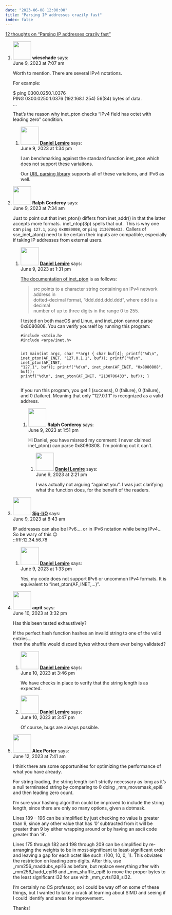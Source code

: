 ```yaml
---
date: "2023-06-08 12:00:00"
title: "Parsing IP addresses crazily fast"
index: false
---
```


[12 thoughts on &ldquo;Parsing IP addresses crazily fast&rdquo;](/lemire/blog/2023/06-08-parsing-ip-addresses-crazily-fast)

<ol class="comment-list">
<li id="comment-652229" class="comment even thread-even depth-1 parent">
<div class="comment-author vcard">
<img alt src="https://secure.gravatar.com/avatar/05f4683b7c000ac5794034ba1c768fe1?s=56&#038;d=mm&#038;r=g" srcset="https://secure.gravatar.com/avatar/05f4683b7c000ac5794034ba1c768fe1?s=112&#038;d=mm&#038;r=g 2x" class="avatar avatar-56 photo" height="56" width="56" decoding="async" /> <b class="fn">wieschade</b> <span class="says">says:</span> </div>
<div class="comment-metadata"><time datetime="2023-06-09T07:07:49+00:00">June 9, 2023 at 7:07 am</time></a> </div>
<div class="comment-content">
<p>Worth to mention. There are several IPv4 notations.</p>
<p>For example:</p>
<p>$ ping 0300.0250.1.0376<br/>
PING 0300.0250.1.0376 (192.168.1.254) 56(84) bytes of data.<br/>
&#8230;</p>
<p>That&rsquo;s the reason why inet_pton checks &ldquo;IPv4 field has octet with leading zero&rdquo; condition.</p>
</div>
<ol class="children">
<li id="comment-652239" class="comment byuser comment-author-lemire bypostauthor odd alt depth-2">
<div class="comment-author vcard">
<img alt src="https://secure.gravatar.com/avatar/2ca999bef9535950f5b84281a4dab006?s=56&#038;d=mm&#038;r=g" srcset="https://secure.gravatar.com/avatar/2ca999bef9535950f5b84281a4dab006?s=112&#038;d=mm&#038;r=g 2x" class="avatar avatar-56 photo" height="56" width="56" decoding="async" /> <b class="fn"><a href="https://lemire.me/en/" class="url" rel="ugc">Daniel Lemire</a></b> <span class="says">says:</span> </div>
<div class="comment-metadata"><time datetime="2023-06-09T13:34:37+00:00">June 9, 2023 at 1:34 pm</time></a> </div>
<div class="comment-content">
<p>I am benchmarking against the standard function inet_pton which does not support these variations.</p>
<p>Our <a href="https://www.ada-url.com" rel="nofollow ugc">URL parsing library</a> supports all of these variations, and IPv6 as well.</p>
</div>
</li>
</ol>
</li>
<li id="comment-652230" class="comment even thread-odd thread-alt depth-1 parent">
<div class="comment-author vcard">
<img alt src="https://secure.gravatar.com/avatar/a339f3a59b9df9c09eb8d06c744279d3?s=56&#038;d=mm&#038;r=g" srcset="https://secure.gravatar.com/avatar/a339f3a59b9df9c09eb8d06c744279d3?s=112&#038;d=mm&#038;r=g 2x" class="avatar avatar-56 photo" height="56" width="56" loading="lazy" decoding="async" /> <b class="fn">Ralph Corderoy</b> <span class="says">says:</span> </div>
<div class="comment-metadata"><time datetime="2023-06-09T07:34:44+00:00">June 9, 2023 at 7:34 am</time></a> </div>
<div class="comment-content">
<p>Just to point out that inet_pton() differs from inet_addr() in that the latter accepts more formats. inet_ntop(3p) spells that out. This is why one can <code>ping 127.1</code>, <code>ping 0x8080808</code>, or <code>ping 2130706433</code>. Callers of sse_inet_aton() need to be certain their inputs are compatible, especially if taking IP addresses from external users.</p>
</div>
<ol class="children">
<li id="comment-652237" class="comment byuser comment-author-lemire bypostauthor odd alt depth-2 parent">
<div class="comment-author vcard">
<img alt src="https://secure.gravatar.com/avatar/2ca999bef9535950f5b84281a4dab006?s=56&#038;d=mm&#038;r=g" srcset="https://secure.gravatar.com/avatar/2ca999bef9535950f5b84281a4dab006?s=112&#038;d=mm&#038;r=g 2x" class="avatar avatar-56 photo" height="56" width="56" loading="lazy" decoding="async" /> <b class="fn"><a href="https://lemire.me/en/" class="url" rel="ugc">Daniel Lemire</a></b> <span class="says">says:</span> </div>
<div class="comment-metadata"><time datetime="2023-06-09T13:31:44+00:00">June 9, 2023 at 1:31 pm</time></a> </div>
<div class="comment-content">
<p><a href="https://www.man7.org/linux/man-pages/man3/inet_pton.3.html" rel="nofollow ugc">The documentation of inet_pton</a> is as follows:</p>
<blockquote>
<p>src points to a character string containing an IPv4 network address in<br/>
dotted-decimal format, &ldquo;ddd.ddd.ddd.ddd&rdquo;, where ddd is a decimal<br/>
number of up to three digits in the range 0 to 255.</p>
</blockquote>
<p>I tested on both macOS and Linux, and inet_pton cannot parse 0x8080808. You can verify yourself by running this program:</p>
<pre><code>#include &lt;stdio.h&gt;
#include &lt;arpa/inet.h&gt;

int main(int argc, char **arg) {
  char buf[4];
  printf("%d\n", inet_pton(AF_INET, "127.0.1.1", buf));
  printf("%d\n", inet_pton(AF_INET, "127.1", buf));
  printf("%d\n", inet_pton(AF_INET, "0x8080808", buf));
  printf("%d\n", inet_pton(AF_INET, "2130706433", buf));
}
</code></pre>
<p>If you run this program, you get 1 (success), 0 (failure), 0 (failure), and 0 (failure). Meaning that only &ldquo;127.0.1.1&rdquo; is recognized as a valid address.</p>
</div>
<ol class="children">
<li id="comment-652240" class="comment even depth-3 parent">
<div class="comment-author vcard">
<img alt src="https://secure.gravatar.com/avatar/a339f3a59b9df9c09eb8d06c744279d3?s=56&#038;d=mm&#038;r=g" srcset="https://secure.gravatar.com/avatar/a339f3a59b9df9c09eb8d06c744279d3?s=112&#038;d=mm&#038;r=g 2x" class="avatar avatar-56 photo" height="56" width="56" loading="lazy" decoding="async" /> <b class="fn">Ralph Corderoy</b> <span class="says">says:</span> </div>
<div class="comment-metadata"><time datetime="2023-06-09T13:51:38+00:00">June 9, 2023 at 1:51 pm</time></a> </div>
<div class="comment-content">
<p>Hi Daniel, you have misread my comment: I never claimed inet_pton() can parse 0x8080808. I&rsquo;m pointing out it can&rsquo;t.</p>
</div>
<ol class="children">
<li id="comment-652242" class="comment byuser comment-author-lemire bypostauthor odd alt depth-4">
<div class="comment-author vcard">
<img alt src="https://secure.gravatar.com/avatar/2ca999bef9535950f5b84281a4dab006?s=56&#038;d=mm&#038;r=g" srcset="https://secure.gravatar.com/avatar/2ca999bef9535950f5b84281a4dab006?s=112&#038;d=mm&#038;r=g 2x" class="avatar avatar-56 photo" height="56" width="56" loading="lazy" decoding="async" /> <b class="fn"><a href="https://lemire.me/en/" class="url" rel="ugc">Daniel Lemire</a></b> <span class="says">says:</span> </div>
<div class="comment-metadata"><time datetime="2023-06-09T14:21:34+00:00">June 9, 2023 at 2:21 pm</time></a> </div>
<div class="comment-content">
<p>I was actually not arguing &ldquo;against you&rdquo;. I was just clarifying what the function does, for the benefit of the readers.</p>
</div>
</li>
</ol>
</li>
</ol>
</li>
</ol>
</li>
<li id="comment-652231" class="comment even thread-even depth-1 parent">
<div class="comment-author vcard">
<img alt src="https://secure.gravatar.com/avatar/85b78eafacb4669d21778e08abdb8483?s=56&#038;d=mm&#038;r=g" srcset="https://secure.gravatar.com/avatar/85b78eafacb4669d21778e08abdb8483?s=112&#038;d=mm&#038;r=g 2x" class="avatar avatar-56 photo" height="56" width="56" loading="lazy" decoding="async" /> <b class="fn"><a href="https://sig-io.nl" class="url" rel="ugc external nofollow">Sig-I/O</a></b> <span class="says">says:</span> </div>
<div class="comment-metadata"><time datetime="2023-06-09T08:43:30+00:00">June 9, 2023 at 8:43 am</time></a> </div>
<div class="comment-content">
<p>IP addresses can also be IPv6&#8230;. or in IPv6 notation while being IPv4&#8230; So be wary of this 😉<br/>
::ffff:12.34.56.78</p>
</div>
<ol class="children">
<li id="comment-652238" class="comment byuser comment-author-lemire bypostauthor odd alt depth-2">
<div class="comment-author vcard">
<img alt src="https://secure.gravatar.com/avatar/2ca999bef9535950f5b84281a4dab006?s=56&#038;d=mm&#038;r=g" srcset="https://secure.gravatar.com/avatar/2ca999bef9535950f5b84281a4dab006?s=112&#038;d=mm&#038;r=g 2x" class="avatar avatar-56 photo" height="56" width="56" loading="lazy" decoding="async" /> <b class="fn"><a href="https://lemire.me/en/" class="url" rel="ugc">Daniel Lemire</a></b> <span class="says">says:</span> </div>
<div class="comment-metadata"><time datetime="2023-06-09T13:33:18+00:00">June 9, 2023 at 1:33 pm</time></a> </div>
<div class="comment-content">
<p>Yes, my code does not support IPv6 or uncommon IPv4 formats. It is equivalent to &ldquo;inet_pton(AF_INET,&#8230;)&rdquo;.</p>
</div>
</li>
</ol>
</li>
<li id="comment-652266" class="comment even thread-odd thread-alt depth-1 parent">
<div class="comment-author vcard">
<img alt src="https://secure.gravatar.com/avatar/2f4c567fa22e1d1949be12e161fcab5b?s=56&#038;d=mm&#038;r=g" srcset="https://secure.gravatar.com/avatar/2f4c567fa22e1d1949be12e161fcab5b?s=112&#038;d=mm&#038;r=g 2x" class="avatar avatar-56 photo" height="56" width="56" loading="lazy" decoding="async" /> <b class="fn">aqrit</b> <span class="says">says:</span> </div>
<div class="comment-metadata"><time datetime="2023-06-10T15:32:23+00:00">June 10, 2023 at 3:32 pm</time></a> </div>
<div class="comment-content">
<p>Has this been tested exhaustively?</p>
<p>If the perfect hash function hashes an invalid string to one of the valid entries…<br/>
then the shuffle would discard bytes without them ever being validated?</p>
</div>
<ol class="children">
<li id="comment-652267" class="comment byuser comment-author-lemire bypostauthor odd alt depth-2">
<div class="comment-author vcard">
<img alt src="https://secure.gravatar.com/avatar/2ca999bef9535950f5b84281a4dab006?s=56&#038;d=mm&#038;r=g" srcset="https://secure.gravatar.com/avatar/2ca999bef9535950f5b84281a4dab006?s=112&#038;d=mm&#038;r=g 2x" class="avatar avatar-56 photo" height="56" width="56" loading="lazy" decoding="async" /> <b class="fn"><a href="https://lemire.me/en/" class="url" rel="ugc">Daniel Lemire</a></b> <span class="says">says:</span> </div>
<div class="comment-metadata"><time datetime="2023-06-10T15:46:55+00:00">June 10, 2023 at 3:46 pm</time></a> </div>
<div class="comment-content">
<p>We have checks in place to verify that the string length is as expected.</p>
</div>
</li>
<li id="comment-652268" class="comment byuser comment-author-lemire bypostauthor even depth-2">
<div class="comment-author vcard">
<img alt src="https://secure.gravatar.com/avatar/2ca999bef9535950f5b84281a4dab006?s=56&#038;d=mm&#038;r=g" srcset="https://secure.gravatar.com/avatar/2ca999bef9535950f5b84281a4dab006?s=112&#038;d=mm&#038;r=g 2x" class="avatar avatar-56 photo" height="56" width="56" loading="lazy" decoding="async" /> <b class="fn"><a href="https://lemire.me/en/" class="url" rel="ugc">Daniel Lemire</a></b> <span class="says">says:</span> </div>
<div class="comment-metadata"><time datetime="2023-06-10T15:47:40+00:00">June 10, 2023 at 3:47 pm</time></a> </div>
<div class="comment-content">
<p>Of course, bugs are always possible.</p>
</div>
</li>
</ol>
</li>
<li id="comment-652304" class="comment odd alt thread-even depth-1">
<div class="comment-author vcard">
<img alt src="https://secure.gravatar.com/avatar/dc7fef81e067520ad977f6962bb13593?s=56&#038;d=mm&#038;r=g" srcset="https://secure.gravatar.com/avatar/dc7fef81e067520ad977f6962bb13593?s=112&#038;d=mm&#038;r=g 2x" class="avatar avatar-56 photo" height="56" width="56" loading="lazy" decoding="async" /> <b class="fn">Alex Porter</b> <span class="says">says:</span> </div>
<div class="comment-metadata"><time datetime="2023-06-12T07:41:32+00:00">June 12, 2023 at 7:41 am</time></a> </div>
<div class="comment-content">
<p>I think there are some opportunities for optimizing the performance of what you have already.</p>
<p>For string loading, the string length isn&rsquo;t strictly necessary as long as it&rsquo;s a null terminated string by comparing to 0 doing _mm_movemask_epi8 and then leading zero count.</p>
<p>I&rsquo;m sure your hashing algorithm could be improved to include the string length, since there are only so many options, given a dotmask.</p>
<p>Lines 189 &#8211; 196 can be simplified by just checking no value is greater than 9, since any other value that has &lsquo;0&rsquo; subtracted from it will be greater than 9 by either wrapping around or by having an ascii code greater than &lsquo;9&rsquo;.</p>
<p>Lines 175 through 182 and 198 through 209 can be simplified by re-arranging the weights to be in most-significant to least-significant order and leaving a gap for each octet like such: (100, 10, 0, 1). This obviates the restriction on leading zero digits. After this, use _mm256_maddubs_epi16 as before, but replace everything after with _mm256_hadd_epi16 and _mm_shuffle_epi8 to move the proper bytes to the least significant i32 for use with _mm_cvtsi128_si32.</p>
<p>I&rsquo;m certainly no CS professor, so I could be way off on some of these things, but I wanted to take a crack at learning about SIMD and seeing if I could identify and areas for improvement.</p>
<p>Thanks!</p>
</div>
</li>
</ol>
